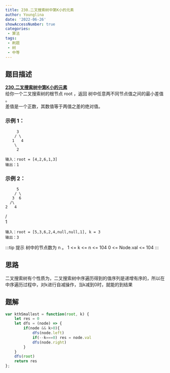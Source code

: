 ```yaml
---
title: 230.二叉搜索树中第K小的元素
author: Younglina
date: '2022-06-26'
showAccessNumber: true
categories:
 - 算法
tags:
 - 刷题
 - 树
 - 中等
---
```


## 题目描述

**[230.二叉搜索树中第K小的元素](https://leetcode.cn/problems/kth-smallest-element-in-a-bst/)**  
给你一个二叉搜索树的根节点 root ，返回 树中任意两不同节点值之间的最小差值 。  
差值是一个正数，其数值等于两值之差的绝对值。  

### 示例 1：
         3  
        / \   
       1   4  
        \ 
         2  
```
输入：root = [4,2,6,1,3]  
输出：1  
```
### 示例 2：
         5  
        / \   
       3  6    
      /\    
    2   4  
   /  
 1  
```
输入：root = [5,3,6,2,4,null,null,1], k = 3
输出：3
```

:::tip 提示
树中的节点数为 n 。
1 <= k <= n <= 104
0 <= Node.val <= 104
:::

## 思路
二叉搜索树有个性质为，二叉搜索树中序遍历得到的值序列是递增有序的，所以在中序遍历过程中，对k进行自减操作，当k减到0时，就能的到结果  

## 题解
```javascript
var kthSmallest = function(root, k) {
    let res = 0
    let dfs = (node) => {
        if(node && k>0){
            dfs(node.left)
            if(--k===0) res = node.val
            dfs(node.right)
        }
    }
    dfs(root)
    return res
};
```
